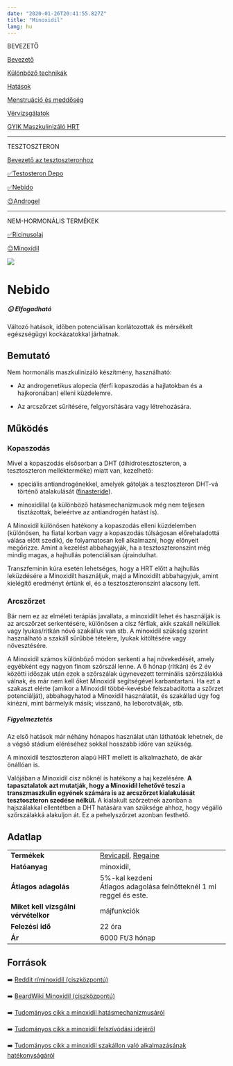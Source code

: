 ```yaml
---
date: "2020-01-26T20:41:55.827Z"
title: "Minoxidil"
lang: hu
---
```


<div class="floating-columns">

<div class="floating-bar">

BEVEZETŐ

[Bevezető](/#/entry?id=maszkulinizalo-hormonterapia)

[Különböző technikák](/#/entry?id=maszkulinizalo-hormonterapia-technikak)

[Hatások](/#/entry?id=maszkulinizalo-hormonterapia-hatasok)


[Menstruáció és meddőség](/#/entry?id=maszkulinizalo-hormonterapia-menstruacio-meddoseg)

[Vérvizsgálatok](/#/entry?id=maszkulinizalo-hormonterapia-vervizsgalatok)

[GYIK Maszkulinizáló HRT](/#/entry?id=maszkulinizalo-hormonterapia-gyik)


<hr />

TESZTOSZTERON

[Bevezető az tesztoszteronhoz](/#/entry?id=tesztoszteron)

[✅Testosteron Depo](/#/entry?id=maszkulinizalo-injekciok)

[✅Nebido](/#/entry?id=nebido)

[😐Androgel](/#/entry?id=androgel)

<hr />

NEM-HORMONÁLIS TERMÉKEK

[✅Ricinusolaj](/#/entry?id=ricinusolaj)

[😐Minoxidil](/#/entry?id=minoxidil)

</div>

<div class="wiki-content">

<div class="header-image"><img src="assets/images/undraw_medical_care.svg" /></div>

# Nebido

<div class="infobox warning">

<h5>😐 Elfogadható</h5>
    
Változó hatások, időben potenciálisan korlátozottak és mérsékelt egészségügyi kockázatokkal járhatnak.

</div>

## Bemutató

Nem hormonális maszkulinizáló készítmény, használható:

* Az androgenetikus alopecia (férfi kopaszodás a hajlatokban és a hajkoronában) elleni küzdelemre.

* Az arcszőrzet sűrítésére, felgyorsítására vagy létrehozására.

## Működés

### Kopaszodás

Mivel a kopaszodás elsősorban a DHT (dihidrotesztoszteron, a tesztoszteron mellékterméke) miatt van, kezelhető:

- speciális antiandrogénekkel, amelyek gátolják a tesztoszteron DHT-vá történő átalakulását ([finasteride](/#/entry?id=finasteride)).

- minoxidillal (a különböző hatásmechanizmusok még nem teljesen tisztázottak, beleértve az antiandrogén hatást is).

A Minoxidil különösen hatékony a kopaszodás elleni küzdelemben (különösen, ha fiatal korban vagy a kopaszodás túlságosan előrehaladottá válása előtt szedik), de folyamatosan kell alkalmazni, hogy előnyeit megőrizze. Amint a kezelést abbahagyják, ha a tesztoszteronszint még mindig magas, a hajhullás potenciálisan újraindulhat.

Transzfeminin kúra esetén lehetséges, hogy a HRT előtt a hajhullás leküzdésére a Minoxidilt használjuk, majd a Minoxidilt abbahagyjuk, amint kielégítő eredményt értünk el, és a tesztoszteronszint alacsony lett.

### Arcszőrzet

Bár nem ez az elméleti terápiás javallata, a minoxidilt lehet és használják is az arcszőrzet serkentésére, különösen a cisz férfiak, akik szakáll nélküliek vagy lyukas/ritkán növő szakálluk van stb. A minoxidil szükség szerint használható a szakáll sűrűbbé tételére, lyukak kitöltésére vagy növesztésére.

A Minoxidil számos különböző módon serkenti a haj növekedését, amely egyébként egy nagyon finom szőrszál lenne. A 6 hónap (ritkán) és 2 év közötti időszak után ezek a szőrszálak úgynevezett terminális szőrszálakká válnak, és már nem kell őket Minoxidil segítségével karbantartani. Ha ezt a szakaszt elérte (amikor a Minoxidil többé-kevésbé felszabadította a szőrzet potenciálját), abbahagyhatod a Minoxidil használatát, és szakállad úgy fog kinézni, mint bármelyik másik; visszanő, ha leborotválják, stb.

<div class="infobox info">

<h5>Figyelmeztetés</h5>
    
Az első hatások már néhány hónapos használat után láthatóak lehetnek, de a végső stádium eléréséhez sokkal hosszabb időre van szükség.

</div>

A minoxidil tesztoszteron alapú HRT mellett is alkalmazható, de akár önállóan is.

Valójában a Minoxidil cisz nőknél is hatékony a haj kezelésére. **A tapasztalatok azt mutatják, hogy a Minoxidil lehetővé teszi a transzmaszkulin egyének számára is az arcszőrzet kialakulását tesztoszteron szedése nélkül.** A kialakult szőrzetnek azonban a hajszálakkal ellentétben a DHT hatására van szüksége ahhoz, hogy végálló szőrszálakká alakuljon át. Ez a pehelyszőrzet azonban festhető.


## Adatlap

<table>
    <tbody>
        <tr>
            <td><b>Termékek</b></td>
            <td>
                <a href="https://www.hazipatika.com/gyogyszerkereso/termek/revicapil_50_mg_ml_kulsoleges_oldat/64519">Revicapil</a>,
                <a href="https://www.hazipatika.com/gyogyszerkereso/termek/regaine_20_mg_ml_kulsoleges_oldat/1407">Regaine</a>
            </td>
        </tr>
        <tr>
            <td><b>Hatóanyag</b></td>
            <td>minoxidil, </td>
        </tr>
        <tr>
            <td><b>Átlagos adagolás</b></td>
            <td>5%-kal kezdeni<br />Átlagos adagolása felnőtteknél 1 ml reggel és este.</td>
        </tr>
        <tr>
            <td><b>Miket kell vizsgálni vérvételkor</b></td>
            <td>
                májfunkciók
            </td>
        </tr>
        <tr>
            <td><b>Felezési idő</b></td>
            <td>22 óra</td>
        </tr>
        <tr>
            <td><b>Ár</b></td>
            <td>6000 Ft/3 hónap</td>
        </tr>
    </tbody>
</table>

## Források

➡️ [Reddit r/minoxidil (ciszközpontú)](https://www.reddit.com/r/minoxidil/)

➡️ [BeardWiki Minoxidil (ciszközpontú)](https://www.beardwiki.com/minoxidil-faq)

➡️ [Tudományos cikk a minoxidil hatásmechanizmusáról](https://pubmed.ncbi.nlm.nih.gov/14996087/ )

➡️ [Tudományos cikk a minoxidil felszívódási idejéről](https://www.ncbi.nlm.nih.gov/pubmed/2395092)

➡️ [Tudományos cikk a minoxidil szakállon való alkalmazásának hatékonyságáról](https://pubmed.ncbi.nlm.nih.gov/26893270/)

</div>
